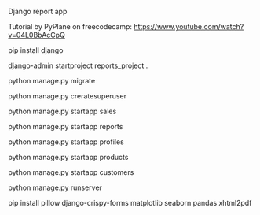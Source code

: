 Django report app 

Tutorial by PyPlane on freecodecamp: https://www.youtube.com/watch?v=04L0BbAcCpQ







pip install django

django-admin startproject reports_project .

python manage.py migrate

python manage.py creratesuperuser

python manage.py startapp sales

python manage.py startapp reports

python manage.py startapp profiles

python manage.py startapp products

python manage.py startapp customers

python manage.py runserver

pip install pillow django-crispy-forms matplotlib seaborn pandas xhtml2pdf

